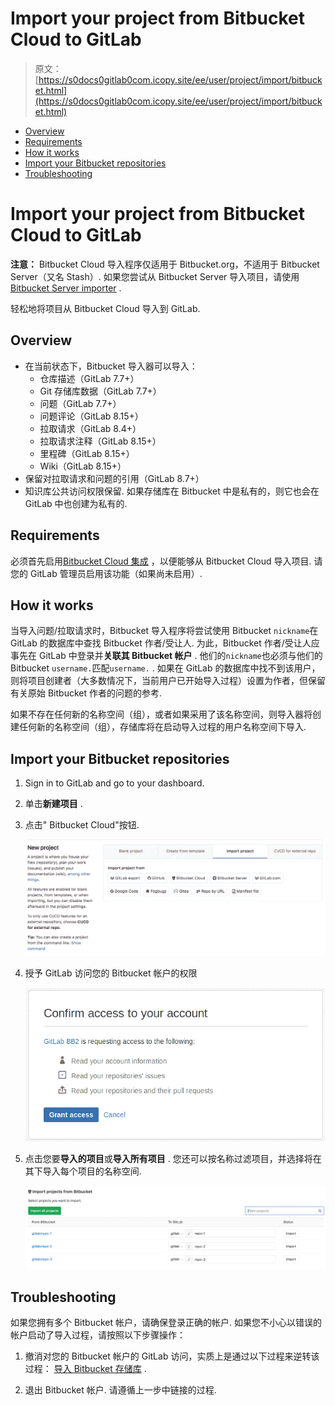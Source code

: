 # Import your project from Bitbucket Cloud to GitLab

> 原文：[https://s0docs0gitlab0com.icopy.site/ee/user/project/import/bitbucket.html](https://s0docs0gitlab0com.icopy.site/ee/user/project/import/bitbucket.html)

*   [Overview](#overview)
*   [Requirements](#requirements)
*   [How it works](#how-it-works)
*   [Import your Bitbucket repositories](#import-your-bitbucket-repositories)
*   [Troubleshooting](#troubleshooting)

# Import your project from Bitbucket Cloud to GitLab[](#import-your-project-from-bitbucket-cloud-to-gitlab "Permalink")

**注意：** Bitbucket Cloud 导入程序仅适用于 Bitbucket.org，不适用于 Bitbucket Server（又名 Stash）. 如果您尝试从 Bitbucket Server 导入项目，请使用[Bitbucket Server importer](bitbucket_server.html) .

轻松地将项目从 Bitbucket Cloud 导入到 GitLab.

## Overview[](#overview "Permalink")

*   在当前状态下，Bitbucket 导入器可以导入：
    *   仓库描述（GitLab 7.7+）
    *   Git 存储库数据（GitLab 7.7+）
    *   问题（GitLab 7.7+）
    *   问题评论（GitLab 8.15+）
    *   拉取请求（GitLab 8.4+）
    *   拉取请求注释（GitLab 8.15+）
    *   里程碑（GitLab 8.15+）
    *   Wiki（GitLab 8.15+）
*   保留对拉取请求和问题的引用（GitLab 8.7+）
*   知识库公共访问权限保留. 如果存储库在 Bitbucket 中是私有的，则它也会在 GitLab 中也创建为私有的.

## Requirements[](#requirements "Permalink")

必须首先启用[Bitbucket Cloud 集成](../../../integration/bitbucket.html) ，以便能够从 Bitbucket Cloud 导入项目. 请您的 GitLab 管理员启用该功能（如果尚未启用）.

## How it works[](#how-it-works "Permalink")

当导入问题/拉取请求时，Bitbucket 导入程序将尝试使用 Bitbucket `nickname`在 GitLab 的数据库中查找 Bitbucket 作者/受让人. 为此，Bitbucket 作者/受让人应事先在 GitLab 中登录并**关联其 Bitbucket 帐户** . 他们的`nickname`也必须与他们的 Bitbucket `username.`匹配`username.` . 如果在 GitLab 的数据库中找不到该用户，则将项目创建者（大多数情况下，当前用户已开始导入过程）设置为作者，但保留有关原始 Bitbucket 作者的问题的参考.

如果不存在任何新的名称空间（组），或者如果采用了该名称空间，则导入器将创建任何新的名称空间（组），存储库将在启动导入过程的用户名称空间下导入.

## Import your Bitbucket repositories[](#import-your-bitbucket-repositories "Permalink")

1.  Sign in to GitLab and go to your dashboard.
2.  单击**新建项目** .

3.  点击" Bitbucket Cloud"按钮.

    [![Bitbucket](img/33da6433c882c8bcc4c699a4e0008b7c.png)](img/import_projects_from_new_project_page.png)

4.  授予 GitLab 访问您的 Bitbucket 帐户的权限

    [![Grant access](img/ea804dce7429c547bcf0703446150f59.png)](img/bitbucket_import_grant_access.png)

5.  点击您要**导入的项目**或**导入所有项目** . 您还可以按名称过滤项目，并选择将在其下导入每个项目的名称空间.

    [![Import projects](img/01df5698e4465e052dcb7bf0ed6a55ae.png)](img/bitbucket_import_select_project_v12_3.png)

## Troubleshooting[](#troubleshooting "Permalink")

如果您拥有多个 Bitbucket 帐户，请确保登录正确的帐户. 如果您不小心以错误的帐户启动了导入过程，请按照以下步骤操作：

1.  撤消对您的 Bitbucket 帐户的 GitLab 访问，实质上是通过以下过程来逆转该过程： [导入 Bitbucket 存储库](#import-your-bitbucket-repositories) .

2.  退出 Bitbucket 帐户. 请遵循上一步中链接的过程.